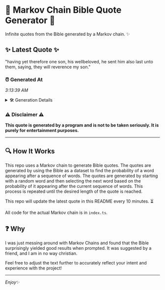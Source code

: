 # 📖 Markov Chain Bible Quote Generator 📖

Infinite quotes from the Bible generated by a Markov chain. ✨

## ✨ Latest Quote ✨
"having yet therefore one son, his wellbeloved, he sent him also last unto them, saying, they will reverence my son."

### ⏰ Generated At
*3:13:39 AM*

<details>
    <summary>🛠️ Generation Details</summary>
    <p>
        <strong>🌱 Seed:</strong> having<br>
        <strong>🔄 Iterations:</strong> 19<br>
        <strong>📜 Context History:</strong><br>[ having ]: yet<br>[ having, yet ]: therefore<br>[ having, yet, therefore ]: one<br>[ having, yet, therefore, one ]: son,<br>[ having, yet, therefore, one, son, ]: his<br>[ having, yet, therefore, one, son,, his ]: wellbeloved,<br>[ yet, therefore, one, son,, his, wellbeloved, ]: he<br>[ therefore, one, son,, his, wellbeloved,, he ]: sent<br>[ one, son,, his, wellbeloved,, he, sent ]: him<br>[ son,, his, wellbeloved,, he, sent, him ]: also<br>[ his, wellbeloved,, he, sent, him, also ]: last<br>[ wellbeloved,, he, sent, him, also, last ]: unto<br>[ he, sent, him, also, last, unto ]: them,<br>[ sent, him, also, last, unto, them, ]: saying,<br>[ him, also, last, unto, them,, saying, ]: they<br>[ also, last, unto, them,, saying,, they ]: will<br>[ last, unto, them,, saying,, they, will ]: reverence<br>[ unto, them,, saying,, they, will, reverence ]: my<br>[ them,, saying,, they, will, reverence, my ]: son.<br>
    </p>
</details>

### ⚠️ Disclaimer ⚠️
**This quote is generated by a program and is not to be taken seriously. It is purely for entertainment purposes.**

---

## 🔍 How It Works

This repo uses a Markov chain to generate Bible quotes. The quotes are generated by using the Bible as a dataset to find the probability of a word appearing after a sequence of words. The quotes are generated by starting with a random word and then selecting the next word based on the probability of it appearing after the current sequence of words. This process is repeated until the desired length of the quote is reached.

This repo will update the latest quote in this README every 10 minutes. ⏳

All code for the actual Markov chain is in `index.ts`.

## ❓ Why

I was just messing around with Markov Chains and found that the Bible surprisingly yielded good results when prompted. 
It was suggested by a friend, and I am in no way christian.

Feel free to adjust the text further to accurately reflect your intent and experience with the project!

---

*Enjoy*✨
